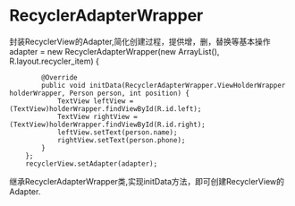 # RecyclerAdapterWrapper
封装RecyclerView的Adapter,简化创建过程，提供增，删，替换等基本操作
        adapter = new RecyclerAdapterWrapper<Person>(new ArrayList<Person>(), R.layout.recycler_item) {

            @Override
            public void initData(RecyclerAdapterWrapper.ViewHolderWrapper holderWrapper, Person person, int position) {
                TextView leftView = (TextView)holderWrapper.findViewById(R.id.left);
                TextView rightView = (TextView)holderWrapper.findViewById(R.id.right);
                leftView.setText(person.name);
                rightView.setText(person.phone);
            }
        };
        recyclerView.setAdapter(adapter);
继承RecyclerAdapterWrapper类,实现initData方法，即可创建RecyclerView的Adapter.
